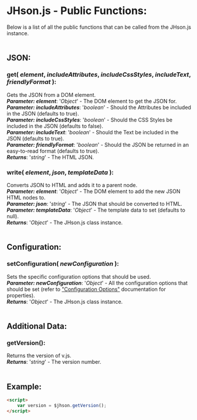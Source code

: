 # JHson.js - Public Functions:

Below is a list of all the public functions that can be called from the JHson.js instance.
<br>
<br>


## JSON:

### **get( *element*, *includeAttributes*, *includeCssStyles*, *includeText*, *friendlyFormat* )**:
Gets the JSON from a DOM element.
<br>
***Parameter: element***: '*Object*' - The DOM element to get the JSON for.
<br>
***Parameter: includeAttributes***: '*boolean*' - Should the Attributes be included in the JSON (defaults to true).
<br>
***Parameter: includeCssStyles***: '*boolean*' - Should the CSS Styles be included in the JSON (defaults to false).
<br>
***Parameter: includeText***: '*boolean*' - Should the Text be included in the JSON (defaults to true).
<br>
***Parameter: friendlyFormat***: '*boolean*' - Should the JSON be returned in an easy-to-read format (defaults to true).
<br>
***Returns***: '*string*' - The HTML JSON.
<br>

### **write( *element*, *json*, *templateData* )**:
Converts JSON to HTML and adds it to a parent node.
<br>
***Parameter: element***: '*Object*' - The DOM element to add the new JSON HTML nodes to.
<br>
***Parameter: json***: '*string*' - The JSON that should be converted to HTML.
<br>
***Parameter: templateData***: '*Object*' - The template data to set (defaults to null).
<br>
***Returns***: '*Object*' - The JHson.js class instance.
<br>
<br>


## Configuration:

### **setConfiguration( *newConfiguration* )**:
Sets the specific configuration options that should be used.
<br>
***Parameter: newConfiguration***: '*Object*' - All the configuration options that should be set (refer to ["Configuration Options"](configuration/OPTIONS.md) documentation for properties).
<br>
***Returns***: '*Object*' - The JHson.js class instance.
<br>
<br>


## Additional Data:

### **getVersion()**:
Returns the version of v.js.
<br>
***Returns***: '*string*' - The version number.
<br>
<br>


## Example:

```markdown
<script> 
    var version = $jhson.getVersion();
</script>
```